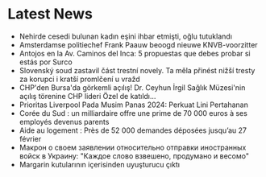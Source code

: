 # Latest News
-  Nehirde cesedi bulunan kadın eşini ihbar etmişti, oğlu tutuklandı
-  Amsterdamse politiechef Frank Paauw beoogd nieuwe KNVB-voorzitter
-  Antojos en la Av. Caminos del Inca: 5 propuestas que debes probar si estás por Surco
-  Slovenský soud zastavil část trestní novely. Ta měla přinést nižší tresty za korupci i kratší promlčení u vražd
-  CHP'den Bursa'da görkemli açılış! Dr. Ceyhun İrgil Sağlık Müzesi'nin açılış törenine CHP lideri Özel de katıldı...
-  Prioritas Liverpool Pada Musim Panas 2024: Perkuat Lini Pertahanan
-  Corée du Sud : un milliardaire offre une prime de 70 000 euros à ses employés devenus parents
-  Aide au logement : Près de 52 000 demandes déposées jusqu’au 27 février
-  Макрон о своем заявлении относительно отправки иностранных войск в Украину: "Каждое слово взвешено, продумано и весомо"
-  Margarin kutularının içerisinden uyuşturucu çıktı
